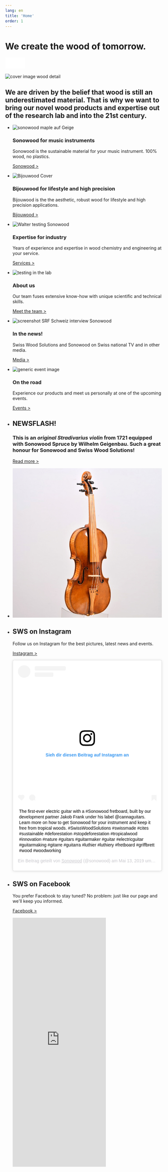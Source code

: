 ```yaml
---
lang: en
title: 'Home'
order: 1
---
```


<div class="full-width-kenburns">
<div class="wrap-bg-image">

# We create the wood of tomorrow.

![arrow down](/assets/images/arrow-d-white.svg)

</div>
<img src="/assets/images/.jpg"
  srcset="/assets/images/Home_Cover_Tropical_Wood_Tropenholz_Ersatz_Replacement_Alternative_Sonowood_Swiss_Schweiz_Ebony_Ebenholz_Rosewood_Grenadill_Swiss_Wood_Solutions_Climate_Change.jpg" alt="cover image wood detail">
</div>


<div class="full-width-red">
<div class="wrap">

  ## We are driven by the belief that wood is still an underestimated material. That is why we want to bring our novel wood products and expertise out of the research lab and into the 21st century.

</div>
</div>

<div class="full-width-grey">
<div class="wrap">

- <img src="/assets/images/Home1Geige.jpg"
    srcset="/assets/images/Home1Geige.jpg" alt="sonowood maple auf Geige">

  ### Sonowood for music instruments

  Sonowood is the sustainable material for your music instrument. 100% wood, no plastics.

  <a class="btn -red" href="/en/sonowood/index">Sonowood ></a>

- <img src="/assets/images/ALPAcover.jpg"
    srcset="/assets/images/ALPAcover.jpg" alt="Bijouwood Cover">

  ### Bijouwood for lifestyle and high precision

    Bijouwood is the the aesthetic, robust wood for lifestyle and high precision applications.

    <a class="btn -red" href="/en/bijouwood">Bijouwood ></a>

- <img src="/assets/images/Home_4_Tropical_Wood_Tropenholz_Ersatz_Replacement_Alternative_Swiss_Ebony_Ebenholz_Holz_Experten_SwissWoodSolutions_Klimaschutz_Wood_Experts_ETH_Zuerich.jpg"
    srcset="/assets/images/home_about_2x.jpg" alt="Walter testing Sonowood">

  ### Expertise for industry
  Years of experience and expertise in wood chemistry and engineering at your service.

  <a class="btn -red" href="/en/services">Services ></a>

- <img src="/assets/images/Home_3_Tropical_Wood_Tropenholz_Ersatz_Replacement_Alternative_Swiss_Ebony_Ebenholz_Holz_Experten_SwissWoodSolutions_Klimaschutz_Wood_Experts_ETH_Zuerich.jpg"
      srcset="/assets/images/home_RD_2x.jpg" alt="testing in the lab">

  ### About us

  Our team fuses extensive know-how with unique scientific and technical skills.

  <a class="btn -red" href="/en/about">Meet the team ></a>

- <img src="/assets/images/Home_5_Tropical_Wood_Tropenholz_Ersatz_Replacement_Alternative_Swiss_Ebony_Ebenholz_Holz_Experten_SwissWoodSolutions_Klimaschutz_Wood_Experts_ETH_Zuerich.jpg"
    srcset="/assets/images/home_news_2x.jpg" alt="screenshot SRF Schweiz interview Sonowood">

  ### In the news!

  Swiss Wood Solutions and Sonowood on Swiss national TV and in other media.

    <a class="btn -red" href="/en/media">Media ></a>

- <img src="/assets/images/Bodio3_Guitars_Gitarre_Tropical_Wood_Tropenholz_Ersatz_Replacement_Alternative_Swiss_Ebony_Sonowood_Ebenholz_Holz_SwissWoodSolutions_Klimaschutz_ETH_Switzerland.jpg"
    srcset="/assets/images/Bodio3_Guitars_Gitarre_Tropical_Wood_Tropenholz_Ersatz_Replacement_Alternative_Swiss_Ebony_Sonowood_Ebenholz_Holz_SwissWoodSolutions_Klimaschutz_ETH_Switzerland.jpg" alt="generic event image">

  ### On the road

   Experience our products and meet us personally at one of the upcoming events.

  <a class="btn" href="/en/events">Events ></a>

</div>
</div>

<div class="full-width-red">
  <div class="wrap -cols2">

  - ## NEWSFLASH!

    ### This is an *original Stradivarius violin* from 1721 equipped with Sonowood Spruce by Wilhelm Geigenbau. Such a great honour for Sonowood and Swiss Wood Solutions!

    <a class="btn -white" href="/en/RD">Read more ></a>

  - ![Sonowood on Stradivarius, credits: Wilhelm Geigenbau](/assets/images/News_4_Stradivarius_Stradivari_Geige_Griffbrett_Violin_Fingerboard_Tropical_Wood_Tropenholz_Ersatz_Replacement_Alternative_Sonowood_Swiss_Ebony_Ebony_Ebenholz.jpeg)

</div>
</div>

<div class="full-width-grey">
<div class="wrap -cols3">

- ## SWS on Instagram

  Follow us on Instagram for the best pictures, latest news and events.

  <a class="btn" href="https://www.instagram.com/sonowood/?hl=de" target="_blank">Instagram ></a>

  <div class="instagram-media">
  <blockquote class="instagram-media" data-instgrm-captioned data-instgrm-permalink="https://www.instagram.com/p/BxZQFkLAt0h/" data-instgrm-version="12" style=" background:#FFF; border:0; border-radius:3px; box-shadow:0 0 1px 0 rgba(0,0,0,0.5),0 1px 10px 0 rgba(0,0,0,0.15); margin: 1px; max-width:540px; padding:0; width:99.375%; width:-webkit-calc(100% - 2px); width:calc(100% - 2px);"><div style="padding:16px;"> <a href="https://www.instagram.com/p/BxZQFkLAt0h/" style=" background:#FFFFFF; line-height:0; padding:0 0; text-align:center; text-decoration:none; width:100%;" target="_blank"> <div style=" display: flex; flex-direction: row; align-items: center;"> <div style="background-color: #F4F4F4; border-radius: 50%; flex-grow: 0; height: 40px; margin-right: 14px; width: 40px;"></div> <div style="display: flex; flex-direction: column; flex-grow: 1; justify-content: center;"> <div style=" background-color: #F4F4F4; border-radius: 4px; flex-grow: 0; height: 14px; margin-bottom: 6px; width: 100px;"></div> <div style=" background-color: #F4F4F4; border-radius: 4px; flex-grow: 0; height: 14px; width: 60px;"></div></div></div><div style="padding: 19% 0;"></div> <div style="display:block; height:50px; margin:0 auto 12px; width:50px;"><svg width="50px" height="50px" viewBox="0 0 60 60" version="1.1" xmlns="https://www.w3.org/2000/svg" xmlns:xlink="https://www.w3.org/1999/xlink"><g stroke="none" stroke-width="1" fill="none" fill-rule="evenodd"><g transform="translate(-511.000000, -20.000000)" fill="#000000"><g><path d="M556.869,30.41 C554.814,30.41 553.148,32.076 553.148,34.131 C553.148,36.186 554.814,37.852 556.869,37.852 C558.924,37.852 560.59,36.186 560.59,34.131 C560.59,32.076 558.924,30.41 556.869,30.41 M541,60.657 C535.114,60.657 530.342,55.887 530.342,50 C530.342,44.114 535.114,39.342 541,39.342 C546.887,39.342 551.658,44.114 551.658,50 C551.658,55.887 546.887,60.657 541,60.657 M541,33.886 C532.1,33.886 524.886,41.1 524.886,50 C524.886,58.899 532.1,66.113 541,66.113 C549.9,66.113 557.115,58.899 557.115,50 C557.115,41.1 549.9,33.886 541,33.886 M565.378,62.101 C565.244,65.022 564.756,66.606 564.346,67.663 C563.803,69.06 563.154,70.057 562.106,71.106 C561.058,72.155 560.06,72.803 558.662,73.347 C557.607,73.757 556.021,74.244 553.102,74.378 C549.944,74.521 548.997,74.552 541,74.552 C533.003,74.552 532.056,74.521 528.898,74.378 C525.979,74.244 524.393,73.757 523.338,73.347 C521.94,72.803 520.942,72.155 519.894,71.106 C518.846,70.057 518.197,69.06 517.654,67.663 C517.244,66.606 516.755,65.022 516.623,62.101 C516.479,58.943 516.448,57.996 516.448,50 C516.448,42.003 516.479,41.056 516.623,37.899 C516.755,34.978 517.244,33.391 517.654,32.338 C518.197,30.938 518.846,29.942 519.894,28.894 C520.942,27.846 521.94,27.196 523.338,26.654 C524.393,26.244 525.979,25.756 528.898,25.623 C532.057,25.479 533.004,25.448 541,25.448 C548.997,25.448 549.943,25.479 553.102,25.623 C556.021,25.756 557.607,26.244 558.662,26.654 C560.06,27.196 561.058,27.846 562.106,28.894 C563.154,29.942 563.803,30.938 564.346,32.338 C564.756,33.391 565.244,34.978 565.378,37.899 C565.522,41.056 565.552,42.003 565.552,50 C565.552,57.996 565.522,58.943 565.378,62.101 M570.82,37.631 C570.674,34.438 570.167,32.258 569.425,30.349 C568.659,28.377 567.633,26.702 565.965,25.035 C564.297,23.368 562.623,22.342 560.652,21.575 C558.743,20.834 556.562,20.326 553.369,20.18 C550.169,20.033 549.148,20 541,20 C532.853,20 531.831,20.033 528.631,20.18 C525.438,20.326 523.257,20.834 521.349,21.575 C519.376,22.342 517.703,23.368 516.035,25.035 C514.368,26.702 513.342,28.377 512.574,30.349 C511.834,32.258 511.326,34.438 511.181,37.631 C511.035,40.831 511,41.851 511,50 C511,58.147 511.035,59.17 511.181,62.369 C511.326,65.562 511.834,67.743 512.574,69.651 C513.342,71.625 514.368,73.296 516.035,74.965 C517.703,76.634 519.376,77.658 521.349,78.425 C523.257,79.167 525.438,79.673 528.631,79.82 C531.831,79.965 532.853,80.001 541,80.001 C549.148,80.001 550.169,79.965 553.369,79.82 C556.562,79.673 558.743,79.167 560.652,78.425 C562.623,77.658 564.297,76.634 565.965,74.965 C567.633,73.296 568.659,71.625 569.425,69.651 C570.167,67.743 570.674,65.562 570.82,62.369 C570.966,59.17 571,58.147 571,50 C571,41.851 570.966,40.831 570.82,37.631"></path></g></g></g></svg></div><div style="padding-top: 8px;"> <div style=" color:#3897f0; font-family:Arial,sans-serif; font-size:14px; font-style:normal; font-weight:550; line-height:18px;"> Sieh dir diesen Beitrag auf Instagram an</div></div><div style="padding: 12.5% 0;"></div> <div style="display: flex; flex-direction: row; margin-bottom: 14px; align-items: center;"><div> <div style="background-color: #F4F4F4; border-radius: 50%; height: 12.5px; width: 12.5px; transform: translateX(0px) translateY(7px);"></div> <div style="background-color: #F4F4F4; height: 12.5px; transform: rotate(-45deg) translateX(3px) translateY(1px); width: 12.5px; flex-grow: 0; margin-right: 14px; margin-left: 2px;"></div> <div style="background-color: #F4F4F4; border-radius: 50%; height: 12.5px; width: 12.5px; transform: translateX(9px) translateY(-18px);"></div></div><div style="margin-left: 8px;"> <div style=" background-color: #F4F4F4; border-radius: 50%; flex-grow: 0; height: 20px; width: 20px;"></div> <div style=" width: 0; height: 0; border-top: 2px solid transparent; border-left: 6px solid #f4f4f4; border-bottom: 2px solid transparent; transform: translateX(16px) translateY(-4px) rotate(30deg)"></div></div><div style="margin-left: auto;"> <div style=" width: 0px; border-top: 8px solid #F4F4F4; border-right: 8px solid transparent; transform: translateY(16px);"></div> <div style=" background-color: #F4F4F4; flex-grow: 0; height: 12px; width: 16px; transform: translateY(-4px);"></div> <div style=" width: 0; height: 0; border-top: 8px solid #F4F4F4; border-left: 8px solid transparent; transform: translateY(-4px) translateX(8px);"></div></div></div></a> <p style=" margin:8px 0 0 0; padding:0 4px;"> <a href="https://www.instagram.com/p/BxZQFkLAt0h/" style=" color:#000; font-family:Arial,sans-serif; font-size:14px; font-style:normal; font-weight:normal; line-height:17px; text-decoration:none; word-wrap:break-word;" target="_blank">The first-ever electric guitar with a #Sonowood fretboard, built by our development partner Jakob Frank under his label @cannaguitars. Learn more on how to get Sonowood for your instrument and keep it free from tropical woods. #SwissWoodSolutions #swissmade #cites #sustainable #deforestation #stopdeforestation #tropicalwood #innovation #nature #guitars #guitarmaker #guitar #electricguitar #guitarmaking #gitarre #guitarra #luthier #luthiery #fretboard #griffbrett #wood #woodworking</a></p> <p style=" color:#c9c8cd; font-family:Arial,sans-serif; font-size:14px; line-height:17px; margin-bottom:0; margin-top:8px; overflow:hidden; padding:8px 0 7px; text-align:center; text-overflow:ellipsis; white-space:nowrap;">Ein Beitrag geteilt von <a href="https://www.instagram.com/sonowood/" style=" color:#c9c8cd; font-family:Arial,sans-serif; font-size:14px; font-style:normal; font-weight:normal; line-height:17px;" target="_blank"> Sonowood</a> (@sonowood) am <time style=" font-family:Arial,sans-serif; font-size:14px; line-height:17px;" datetime="2019-05-13T07:36:08+00:00">Mai 13, 2019 um 12:36 PDT</time></p></div></blockquote> <script async src="//www.instagram.com/embed.js"></script>
  </div>


- ## SWS on Facebook

    You prefer Facebook to stay tuned? No problem: just like our page and we'll keep you informed.

    <a class="btn" href="https://www.facebook.com/Swiss-Wood-Solutions-1539292799446076/" target="_blank">Facebook ></a>

    <iframe class="facebook-media" src="https://www.facebook.com/plugins/page.php?href=https%3A%2F%2Fwww.facebook.com%2FSwiss-Wood-Solutions-1539292799446076%2F&tabs=timeline&height=800&small_header=true&adapt_container_width=true&hide_cover=false&show_facepile=false&appId" height="800" style="border:none;overflow:hidden" scrolling="no" frameborder="0" allowTransparency="true" allow="encrypted-media"></iframe>

  </div>
  </div>
